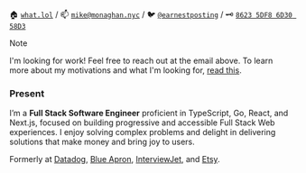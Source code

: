 🏠 [`what.lol`](https://what.lol/) /
📫 [`mike@monaghan.nyc`](mailto:mike@monaghan.nyc) /
🐦 [`@earnestposting`](https://twitter.com/earnestposting) /
🗝️ [`8623 5DF8 6D30 58D3`](https://keybase.io/mikemonaghan/pgp_keys.asc)

> [!NOTE]
> I'm looking for work! Feel free to reach out at the email above. To learn more about my motivations and what I'm looking for, [read this](https://what.lol/blog/what-im-looking-for/).

### Present
I’m a **Full Stack Software Engineer** proficient in TypeScript, Go, React, and Next.js, focused on building progressive and accessible Full Stack Web experiences. I enjoy solving complex problems and delight in delivering solutions that make money and bring joy to users.

Formerly at [Datadog](https://datadog.com), [Blue Apron](https://blueapron.com), [InterviewJet](https://www.crunchbase.com/organization/interviewjet), and [Etsy](https://etsy.com).
